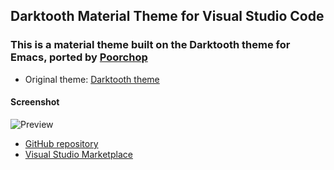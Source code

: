 
## Darktooth Material Theme for Visual Studio Code

### This is a material theme built on the Darktooth theme for Emacs, ported by [Poorchop](https://marketplace.visualstudio.com/publishers/Poorchop)

* Original theme: [Darktooth theme](https://marketplace.visualstudio.com/items?itemName=Poorchop.theme-darktooth)

#### Screenshot
![Preview](https://raw.githubusercontent.com/pedrotpo/darktooth_material_theme/blob/master/screenshot.png)


* [GitHub repository](https://github.com/pedrotpo/darktooth_material_theme)
* [Visual Studio Marketplace](https://marketplace.visualstudio.com/items?itemName=pedrotpo.theme-darktooth-material)
